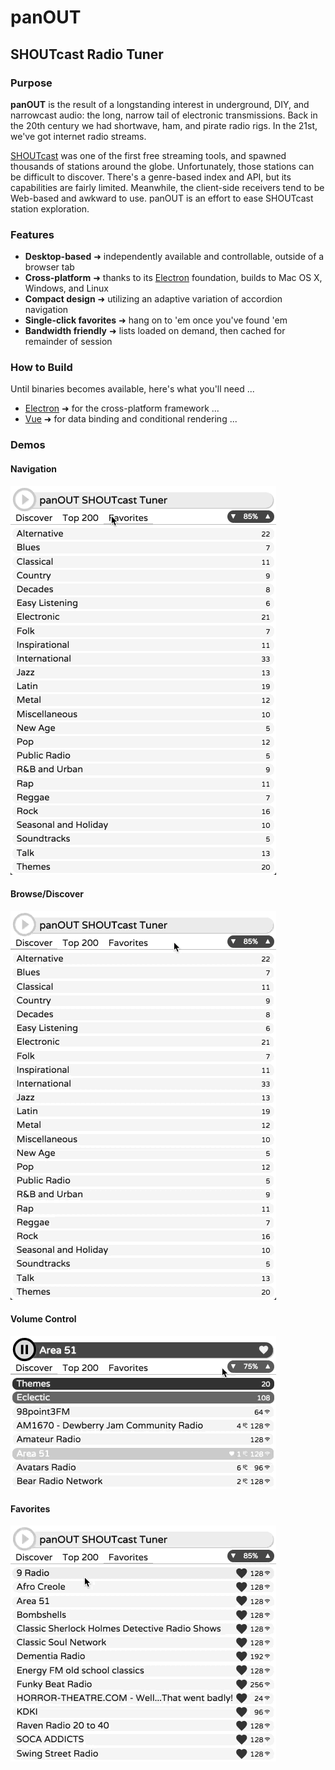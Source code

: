 # panOUT
## SHOUTcast Radio Tuner
### Purpose

**panOUT** is the result of a longstanding interest in underground, DIY, and narrowcast audio: the long, narrow tail of electronic transmissions. Back in the 20th century we had shortwave, ham, and pirate radio rigs. In the 21st, we've got internet radio streams.

[SHOUTcast](http://www.shoutcast.com/) was one of the first free streaming tools, and spawned thousands of stations around the globe. Unfortunately, those stations can be difficult to discover. There's a genre-based index and API, but its capabilities are fairly limited. Meanwhile, the client-side receivers tend to be Web-based and awkward to use. panOUT is an effort to ease SHOUTcast station exploration.

### Features

- **Desktop-based** ➜  independently available and controllable, outside of a browser tab
- **Cross-platform** ➜  thanks to its [Electron](http://electron.atom.io/) foundation, builds to Mac OS X, Windows, and Linux
- **Compact design** ➜  utilizing an adaptive variation of accordion navigation
- **Single-click favorites** ➜ hang on to 'em once you've found 'em
- **Bandwidth friendly** ➜ lists loaded on demand, then cached for remainder of session


### How to Build

Until binaries becomes available, here's what you'll need ...

- [Electron](http://electron.atom.io/) ➜ for the cross-platform framework ...
- [Vue](https://www.npmjs.com/package/vue) ➜ for data binding and conditional rendering ...


### Demos

#### Navigation
![Navigation](./demo/demo_topnav.gif)

#### Browse/Discover
![Browse](./demo/demo_browse.gif)

#### Volume Control
![Volume](./demo/demo_vol.gif)

#### Favorites
![Favorites](./demo/demo_unfav.gif)